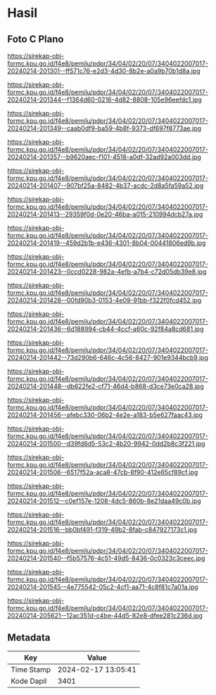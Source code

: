 # Hasil

## Foto C Plano

https://sirekap-obj-formc.kpu.go.id/f4e8/pemilu/pdpr/34/04/02/20/07/3404022007017-20240214-201301--ff571c76-e2d3-4d30-8b2e-a0a9b70b1d8a.jpg

https://sirekap-obj-formc.kpu.go.id/f4e8/pemilu/pdpr/34/04/02/20/07/3404022007017-20240214-201344--f1364d60-0216-4d82-8808-105e96eefdc1.jpg

https://sirekap-obj-formc.kpu.go.id/f4e8/pemilu/pdpr/34/04/02/20/07/3404022007017-20240214-201349--caab0df9-ba59-4b8f-9373-df697f8773ae.jpg

https://sirekap-obj-formc.kpu.go.id/f4e8/pemilu/pdpr/34/04/02/20/07/3404022007017-20240214-201357--b9620aec-f101-4518-a0df-32ad92a003dd.jpg

https://sirekap-obj-formc.kpu.go.id/f4e8/pemilu/pdpr/34/04/02/20/07/3404022007017-20240214-201407--907bf25a-8482-4b37-acdc-2d8a5fa59a52.jpg

https://sirekap-obj-formc.kpu.go.id/f4e8/pemilu/pdpr/34/04/02/20/07/3404022007017-20240214-201413--29359f0d-0e20-46ba-a015-210994dcb27a.jpg

https://sirekap-obj-formc.kpu.go.id/f4e8/pemilu/pdpr/34/04/02/20/07/3404022007017-20240214-201419--459d2b1b-e436-4301-8b04-00441806ed9b.jpg

https://sirekap-obj-formc.kpu.go.id/f4e8/pemilu/pdpr/34/04/02/20/07/3404022007017-20240214-201423--0ccd0228-982a-4efb-a7b4-c72d05db39e8.jpg

https://sirekap-obj-formc.kpu.go.id/f4e8/pemilu/pdpr/34/04/02/20/07/3404022007017-20240214-201428--00fd90b3-0153-4e09-91bb-f322f0fcd452.jpg

https://sirekap-obj-formc.kpu.go.id/f4e8/pemilu/pdpr/34/04/02/20/07/3404022007017-20240214-201436--6d188994-cb44-4ccf-a60c-92f84a8cd681.jpg

https://sirekap-obj-formc.kpu.go.id/f4e8/pemilu/pdpr/34/04/02/20/07/3404022007017-20240214-201442--73d290b6-646c-4c56-8427-901e9344bcb9.jpg

https://sirekap-obj-formc.kpu.go.id/f4e8/pemilu/pdpr/34/04/02/20/07/3404022007017-20240214-201448--db622fe2-cf71-46d4-b868-d3ce73e0ca28.jpg

https://sirekap-obj-formc.kpu.go.id/f4e8/pemilu/pdpr/34/04/02/20/07/3404022007017-20240214-201456--afebc330-06b2-4e2e-a183-b5e627faac43.jpg

https://sirekap-obj-formc.kpu.go.id/f4e8/pemilu/pdpr/34/04/02/20/07/3404022007017-20240214-201500--d39fd8d5-53c2-4b20-9942-0dd2b8c3f221.jpg

https://sirekap-obj-formc.kpu.go.id/f4e8/pemilu/pdpr/34/04/02/20/07/3404022007017-20240214-201506--6517f52a-aca8-47cb-8f90-412e65cf89cf.jpg

https://sirekap-obj-formc.kpu.go.id/f4e8/pemilu/pdpr/34/04/02/20/07/3404022007017-20240214-201512--c0ef157e-1208-4dc5-860b-8e21daa49c0b.jpg

https://sirekap-obj-formc.kpu.go.id/f4e8/pemilu/pdpr/34/04/02/20/07/3404022007017-20240214-201516--bb0bf491-f319-49b2-8fab-c847927173c1.jpg

https://sirekap-obj-formc.kpu.go.id/f4e8/pemilu/pdpr/34/04/02/20/07/3404022007017-20240214-201540--f5b57576-4c51-49d5-8436-0c0323c3ceec.jpg

https://sirekap-obj-formc.kpu.go.id/f4e8/pemilu/pdpr/34/04/02/20/07/3404022007017-20240214-201545--4e775542-05c2-4cf1-aa71-4c8f81c7a01a.jpg

https://sirekap-obj-formc.kpu.go.id/f4e8/pemilu/pdpr/34/04/02/20/07/3404022007017-20240214-205621--12ac351d-c4be-44d5-82e8-dfee281c236d.jpg


## Metadata

| Key        | Value               |
| ---------- | ------------------- |
| Time Stamp | 2024-02-17 13:05:41 |
| Kode Dapil | 3401                |




